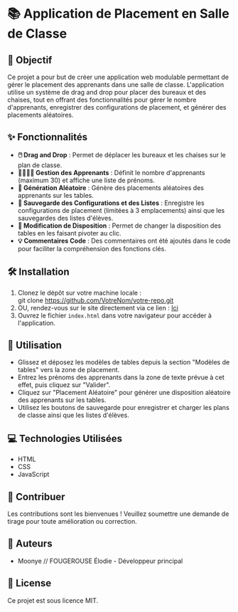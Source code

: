 # 📚 Application de Placement en Salle de Classe

## 🎯 Objectif

Ce projet a pour but de créer une application web modulable permettant de gérer le placement des apprenants dans une salle de classe. L'application utilise un système de drag and drop pour placer des bureaux et des chaises, tout en offrant des fonctionnalités pour gérer le nombre d'apprenants, enregistrer des configurations de placement, et générer des placements aléatoires.

## ✨ Fonctionnalités

- **🖱️ Drag and Drop** : Permet de déplacer les bureaux et les chaises sur le plan de classe.
- **👩‍🎓👨‍🎓 Gestion des Apprenants** : Définit le nombre d'apprenants (maximum 30) et affiche une liste de prénoms.
- **🎲 Génération Aléatoire** : Génère des placements aléatoires des apprenants sur les tables.
- **💾 Sauvegarde des Configurations et des Listes** : Enregistre les configurations de placement (limitées à 3 emplacements) ainsi que les sauvegardes des listes d'élèves.
- **🔄 Modification de Disposition** : Permet de changer la disposition des tables en les faisant pivoter au clic.
- **💡 Commentaires Code** : Des commentaires ont été ajoutés dans le code pour faciliter la compréhension des fonctions clés.

## 🛠️ Installation

1. Clonez le dépôt sur votre machine locale :  
   git clone https://github.com/VotreNom/votre-repo.git
2. OU, rendez-vous sur le site directement via ce lien : [Ici](https://moonyelit.github.io/G404-PlaceAleatoire/)
3. Ouvrez le fichier `index.html` dans votre navigateur pour accéder à l'application.

## 🚀 Utilisation

- Glissez et déposez les modèles de tables depuis la section "Modèles de tables" vers la zone de placement.
- Entrez les prénoms des apprenants dans la zone de texte prévue à cet effet, puis cliquez sur "Valider".
- Cliquez sur "Placement Aléatoire" pour générer une disposition aléatoire des apprenants sur les tables.
- Utilisez les boutons de sauvegarde pour enregistrer et charger les plans de classe ainsi que les listes d'élèves.

## 💻 Technologies Utilisées

- HTML
- CSS
- JavaScript

## 🤝 Contribuer

Les contributions sont les bienvenues ! Veuillez soumettre une demande de tirage pour toute amélioration ou correction.

## 👥 Auteurs

- Moonye // FOUGEROUSE Élodie - Développeur principal

## 📄 License

Ce projet est sous licence MIT.